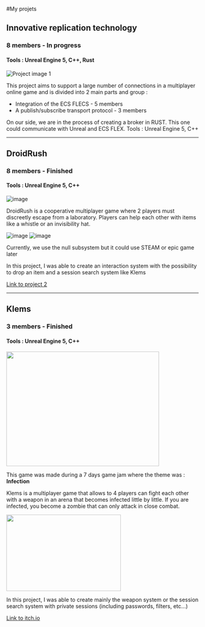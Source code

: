 #My projets


 
## Innovative replication technology
### 8 members - In progress
#### Tools : Unreal Engine 5, C++, Rust
![Project image 1](https://via.placeholder.com/150x150)

This project aims to support a large number of connections in a multiplayer online game and is divided into 2 main parts and group :
 - Integration of the ECS FLECS - 5 members
 - A publish/subscribe transport protocol - 3 members
 
 On our side, we are in the process of creating a broker in RUST. This one could communicate with Unreal and ECS FLEX.
 Tools : Unreal Engine 5, C++
 
 
 
---



## DroidRush
### 8 members - Finished
#### Tools : Unreal Engine 5, C++
![image](https://user-images.githubusercontent.com/100521440/216778122-5b59acef-f394-4935-ae5e-9f12ffe68b67.png)

DroidRush is a cooperative multiplayer game where 2 players must discreetly escape from a laboratory. Players can help each other with items like a whistle or an invisibility hat.

![image](https://user-images.githubusercontent.com/100521440/216778720-13324ad6-e47a-4ebb-a094-db7c9905ac8c.png)
![image](https://user-images.githubusercontent.com/100521440/216778948-f7b34506-4f57-46b6-a13d-83eaded2d04a.png)

Currently, we use the null subsystem but it could use STEAM or epic game later

In this project, I was able to create an interaction system with the possibility to drop an item and a session search system like Klems

[Link to project 2](https://example.com)



---



## Klems
### 3 members - Finished
#### Tools : Unreal Engine 5, C++
<img src="https://user-images.githubusercontent.com/100521440/216897385-1b79a6d5-d33d-402e-be76-110b82c6b6ae.png"  width="400" height="300" />

This game was made during a 7 days game jam where the theme was : **Infection**

Klems is a multiplayer game that allows to 4 players can fight each other with a weapon in an arena that becomes infected little by little. If you are infected, you become a zombie that can only attack in close combat.

<img src="https://user-images.githubusercontent.com/100521440/216896241-0a6347de-8046-4d37-9c85-9dcb0af3828a.png"  width="300" height="200" />

In this project, I was able to create mainly the weapon system or the session search system with private sessions (including passwords, filters, etc...)

[Link to itch.io](https://zankanotachi.itch.io/klems)
